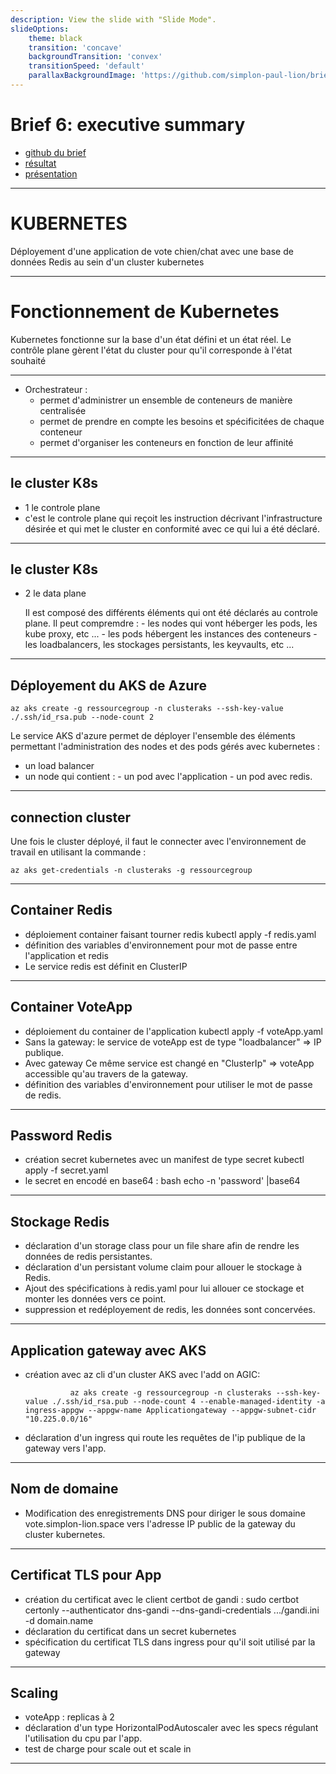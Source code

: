 ```yaml
---
description: View the slide with "Slide Mode".
slideOptions:
    theme: black
    transition: 'concave'
    backgroundTransition: 'convex'
    transitionSpeed: 'default'
    parallaxBackgroundImage: 'https://github.com/simplon-paul-lion/brief_6/fond.jpg'
---
```

  <!-- .slide: data-background="https://cncf-branding.netlify.app/img/projects/kubernetes/stacked/black/kubernetes-stacked-black.png" data-background-size="1500px" -->
# Brief 6: executive summary
- [github du brief](https://github.com/simplon-paul-lion/brief_6)
- [résultat](http://vote.simplon-lion.space)
- [présentation](https://hackmd.io/p/pxfhrvbSSHORAlPZGTul7Q)

---



# KUBERNETES

Déployement d'une application de vote chien/chat avec une base de données Redis au sein d'un cluster kubernetes

---

# Fonctionnement de Kubernetes

Kubernetes fonctionne sur la base d'un état défini et un état réel. Le contrôle plane gèrent l'état du cluster pour qu'il corresponde à l'état souhaité

---

- Orchestrateur : 
   - permet d'administrer un ensemble de conteneurs de manière centralisée
   - permet de prendre en compte les besoins et spécificitées de chaque conteneur
   - permet d'organiser les conteneurs en fonction de leur affinité

---

## le cluster K8s

- 1 le controle plane
- 
    c'est le controle plane qui reçoit les instruction décrivant l'infrastructure désirée et qui met le cluster en conformité avec ce qui lui a été déclaré.
    
---

## le cluster K8s
    
- 2 le data plane
   
   Il est composé des différents éléments qui ont été déclarés au controle plane.
   Il peut compremdre : 
       - les nodes qui vont héberger les pods, les kube proxy, etc ...
       - les pods hébergent les instances des conteneurs
       - les loadbalancers, les stockages persistants, les keyvaults, etc ...

---


## Déployement du AKS de Azure

    az aks create -g ressourcegroup -n clusteraks --ssh-key-value ./.ssh/id_rsa.pub --node-count 2
        
Le service AKS d'azure permet de déployer l'ensemble des éléments permettant l'administration des nodes et des pods gérés avec kubernetes :
- un load balancer
- un node qui contient :
      - un pod avec l'application
      - un pod avec redis.

---


 ## connection cluster

Une fois le cluster déployé, il faut le connecter avec l'environnement de travail en utilisant la commande :

    az aks get-credentials -n clusteraks -g ressourcegroup
         
    

---

## Container Redis

- déploiement container faisant tourner redis         kubectl apply -f redis.yaml
- définition des variables d'environnement pour mot de passe entre l'application et redis
- Le service redis est définit en ClusterIP

---

## Container VoteApp

- déploiement du container de l'application          kubectl apply -f voteApp.yaml
-  Sans la gateway: le service de voteApp est de type "loadbalancer" => IP publique.
-  Avec gateway Ce même service est changé en "ClusterIp" => voteApp accessible qu'au travers de la gateway.
- définition des variables d'environnement pour utiliser le mot de passe de redis.

---

## Password Redis

- création secret kubernetes avec un manifest de type secret kubectl apply -f secret.yaml
- le secret en encodé en base64 : bash echo -n 'password' |base64

---

## Stockage Redis

- déclaration d'un storage class pour un file share afin de rendre les données de redis persistantes.
- déclaration d'un persistant volume claim pour allouer le stockage à Redis.
- Ajout des spécifications à redis.yaml pour lui allouer ce stockage et monter les données vers ce point.
- suppression et redéployement de redis, les données sont concervées.

---

## Application gateway avec AKS

- création avec az cli d'un cluster AKS avec l'add on AGIC: 

                az aks create -g ressourcegroup -n clusteraks --ssh-key-value ./.ssh/id_rsa.pub --node-count 4 --enable-managed-identity -a ingress-appgw --appgw-name Applicationgateway --appgw-subnet-cidr "10.225.0.0/16"
                
- déclaration d'un ingress qui route les requêtes de l'ip publique de la gateway vers l'app.

---

## Nom de domaine

- Modification des enregistrements DNS pour diriger le sous domaine vote.simplon-lion.space vers l'adresse IP public de la gateway du cluster kubernetes. 

---

## Certificat TLS pour App
- création du certificat avec le client certbot de gandi : sudo certbot certonly --authenticator dns-gandi --dns-gandi-credentials .../gandi.ini -d domain.name
- déclaration du certificat dans un secret kubernetes
- spécification du certificat TLS dans ingress pour qu'il soit utilisé par la gateway

---

## Scaling

- voteApp : replicas à 2
- déclaration d'un type HorizontalPodAutoscaler avec les specs régulant l'utilisation du cpu par l'app.
- test de charge pour scale out et scale in

---

 
